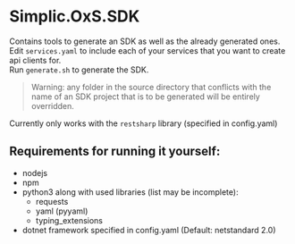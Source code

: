 # Simplic.OxS.SDK

Contains tools to generate an SDK as well as the already generated ones.\
Edit `services.yaml` to include each of your services that you want to create api clients for.\
Run `generate.sh` to generate the SDK.

> Warning: any folder in the source directory that conflicts with the name of an SDK project that is to be generated will be entirely overridden.

Currently only works with the `restsharp` library (specified in config.yaml)

## Requirements for running it yourself:

- nodejs
- npm
- python3 along with used libraries (list may be incomplete):
  - requests
  - yaml (pyyaml)
  - typing_extensions
- dotnet framework specified in config.yaml (Default: netstandard 2.0)
